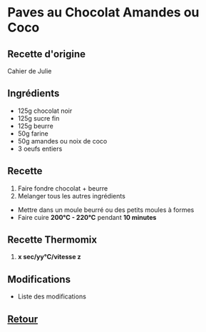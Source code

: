 # Paves au Chocolat Amandes ou Coco
## Recette d'origine
Cahier de Julie

## Ingrédients
- 125g chocolat noir
- 125g sucre fin
- 125g beurre
- 50g farine
- 50g amandes ou noix de coco
- 3 oeufs entiers

## Recette
1. Faire fondre chocolat + beurre
1. Melanger tous les autres ingrédients
- Mettre dans un moule beurré ou des petits moules à formes
- Faire cuire **200°C - 220°C** pendant **10 minutes**

## Recette Thermomix
1. **x sec/yy°C/vitesse z**

## Modifications
- Liste des modifications


## [Retour](./)
